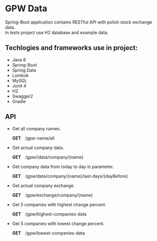# GPW Data
Spring-Boot application contains RESTful API with polish stock exchange data. <br/>
In tests project use H2 database and example data. 

## Techlogies and frameworks use in project:
<ul>
  <li>Java 8</li>
  <li>Spring-Boot</li>
  <li>Spring Data</li>
  <li>Lombok</li>
  <li>MySQL</li>
  <li>Junit 4</li>
  <li>H2</li>
  <li>Swagger2</li>
  <li>Gradle</li>
</ul>

## API
<ul>
  <li>
    <p>
      Get all company names.
    </p>
    <p>
      <b>GET &nbsp&nbsp </b> /gpw-name/all 
    </p>
  </li>
  
  <li>
    <p>
       Get actual company data.
    </p>
    <p>
      <b>GET &nbsp&nbsp</b> /gpw//data/company/{name}
    </p>
  </li>

  <li>
    <p>
      Get company data from today to day in parameter.
    </p>
    <p>
      <b>GET &nbsp&nbsp</b> /gpw/data/company/{name}/last-days/{dayBefore}
    </p>
  </li>

  <li>
    <p>
     Get actual company exchange.
    </p>
    <p>
      <b>GET &nbsp&nbsp</b> /gpw/exchange/company/{name}
    </p>
  </li>

  <li>
    <p>
      Get 5 companies with highest change percent.
    </p>
    <p>
      <b>GET &nbsp&nbsp</b> /gpw/highest-companies-data
    </p>
  </li>

  <li>
    <p>
      Get 5 companies with lowest change percent.
    </p>
    <p>
      <b>GET &nbsp&nbsp</b> /gpw/lowest-companies-data
    </p>
  </li>

</ul>
